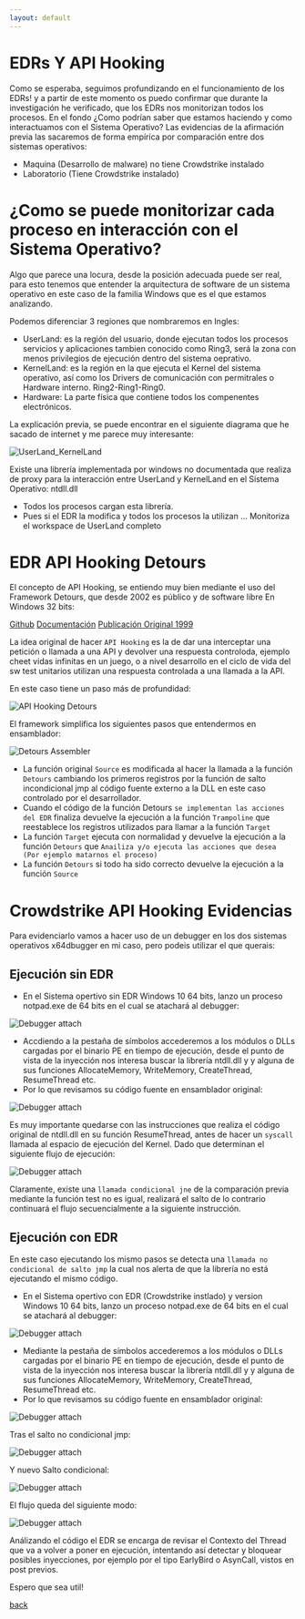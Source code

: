 ```yaml
---
layout: default
---
```


# EDRs Y API Hooking

Como se esperaba, seguimos profundizando en el funcionamiento de los EDRs! y a partir de este momento os puedo confirmar que durante la investigación he verificado, que los EDRs nos monitorizan todos los procesos.
En el fondo ¿Como podrían saber que estamos haciendo y como interactuamos con el Sistema Operativo?
Las evidencias de la afirmación previa las sacaremos de forma empírica por comparación entre dos sistemas operativos:
- Maquina (Desarrollo de malware) no tiene Crowdstrike instalado
- Laboratorio (Tiene Crowdstrike instalado)

# ¿Como se puede monitorizar cada proceso en interacción con el Sistema Operativo?

Algo que parece una locura, desde la posición adecuada puede ser real, para esto tenemos que entender la arquitectura de software de un sistema operativo en este caso de la familia Windows que es el que estamos analizando.

Podemos diferenciar 3 regiones que nombraremos en Ingles:
- UserLand: es la región del usuario, donde ejecutan todos los procesos servicios y aplicaciones tambien conocido como Ring3, será la zona con menos privilegios de ejecución dentro del sistema oeprativo.
- KernelLand: es la región en la que ejecuta el Kernel del sistema operativo, así como los Drivers de comunicación con permitrales o Hardware interno. Ring2-Ring1-Ring0.
- Hardware: La parte física que contiene todos los compenentes electrónicos.

La explicación previa, se puede encontrar en el siguiente diagrama que he sacado de internet y me parece muy interesante:

![UserLand_KernelLand](/assets/images/UserLand_KernelLand.png)

Existe una librería implementada por windows no documentada que realiza de proxy para la interacción entre UserLand y KernelLand en el Sistema Operativo: ntdll.dll  

- Todos los procesos cargan esta librería. 
- Pues si el EDR la modifica y todos los procesos la utilizan ... Monitoriza el workspace de UserLand completo

# EDR API Hooking Detours

El concepto de API Hooking, se entiendo muy bien mediante el uso del Framework Detours, que desde 2002 es público  y de software libre En Windows 32 bits:

[Github](https://github.com/microsoft/detours) 
[Documentación](https://www.microsoft.com/en-us/research/project/detours/)
[Publicación Original 1999](https://www.microsoft.com/en-us/research/wp-content/uploads/2016/02/huntusenixnt99.pdf) 

La idea original de hacer `API Hooking` es la de dar una interceptar una petición o llamada a una API y devolver una respuesta controloda, ejemplo cheet vidas infinitas en un juego, o a nivel desarrollo en el ciclo de vida del sw test unitarios utilizan una respuesta controlada a una llamada a la API.

En este caso tiene un paso más de profundidad:

![API Hooking Detours](/assets/images/Detours.png)

El framework simplifica los siguientes pasos que entendermos en ensamblador:

![Detours Assembler](/assets/images/Detours_trampoline.png)

- La función original `Source` es modificada al hacer la llamada a la función `Detours` cambiando los primeros registros por la función de salto incondicional jmp al código fuente externo a la DLL en este caso controlado por el desarrollador.
- Cuando el código de la función Detours `se implementan las acciones del EDR` finaliza devuelve la ejecución a la función `Trampoline` que reestablece los registros utilizados para llamar a la función `Target`
- La función `Target` ejecuta con normalidad y devuelve la ejecución a la función `Detours` que `Anailiza y/o ejecuta las acciones que desea (Por ejemplo matarnos el proceso)`
- La función `Detours` si todo ha sido correcto devuelve la ejecución a la función `Source`


# Crowdstrike API Hooking Evidencias   

Para evidenciarlo vamos a hacer uso de un debugger en los dos sistemas operativos x64dbugger en mi caso, pero podeis utilizar el que querais:

## Ejecución sin EDR
- En el Sistema opertivo sin EDR Windows 10 64 bits, lanzo un proceso notpad.exe de 64 bits en el cual se atachará al debugger:

![Debugger attach](/assets/images/Debugger_attach.png)

- Accdiendo a la pestaña de símbolos accederemos a los módulos o DLLs cargadas por el binario PE en tiempo de ejecución, desde el punto de vista de la inyección nos interesa buscar la librería ntdll.dll y y alguna de sus funciones AllocateMemory, WriteMemory, CreateThread, ResumeThread etc.
- Por lo que revisamos su código fuente en ensamblador original:

![Debugger attach](/assets/images/ResumeThread_1.png)

Es muy importante quedarse con las instrucciones que realiza el código original de ntdll.dll en su función ResumeThread, antes de hacer un `syscall` llamada al espacio de ejecución del Kernel. Dado que determinan el siguiente flujo de ejecución:

![Debugger attach](/assets/images/ResumeThread_2.png)

Claramente, existe una `llamada condicional jne` de la comparación previa mediante la función test no es igual, realizará el salto de lo contrario continuará el flujo secuencialmente a la siguiente instrucción.

## Ejecución con EDR

En este caso ejecutando los mismo pasos se detecta una `llamada no condicional de salto jmp` la cual nos alerta de que la librería no está ejecutando el mismo código.

- En el Sistema opertivo con EDR (Crowdstrike instlado) y version Windows 10 64 bits, lanzo un proceso notpad.exe de 64 bits en el cual se atachará al debugger:

![Debugger attach](/assets/images/Debugger_attach.png)

- Mediante la pestaña de símbolos accederemos a los módulos o DLLs cargadas por el binario PE en tiempo de ejecución, desde el punto de vista de la inyección nos interesa buscar la librería ntdll.dll y y alguna de sus funciones AllocateMemory, WriteMemory, CreateThread, ResumeThread etc.
- Por lo que revisamos su código fuente en ensamblador original:

![Debugger attach](/assets/images/ResumeThread_ntdll.png)

Tras el salto no condicional jmp:

![Debugger attach](/assets/images/ResumeThread_ntdll_1.png)

Y nuevo Salto condicional:

![Debugger attach](/assets/images/ResumeThread_ntdll_3.png)

El flujo queda del siguiente modo:

![Debugger attach](/assets/images/ResumeThreadCrowdstrike.png)

Análizando el código el EDR se encarga de revisar el Contexto del Thread que va a volver a poner en ejecución, intentando así detectar y bloquear posibles inyecciones, por ejemplo por el tipo EarlyBird o AsynCall, vistos en post previos.

Espero que sea util!

[back](./)